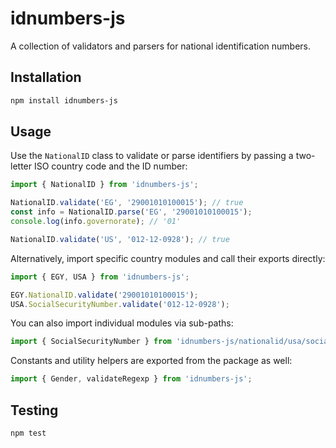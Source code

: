 # idnumbers-js

A collection of validators and parsers for national identification numbers.

## Installation

```bash
npm install idnumbers-js
```

## Usage

Use the `NationalID` class to validate or parse identifiers by passing a
two-letter ISO country code and the ID number:

```javascript
import { NationalID } from 'idnumbers-js';

NationalID.validate('EG', '29001010100015'); // true
const info = NationalID.parse('EG', '29001010100015');
console.log(info.governorate); // '01'

NationalID.validate('US', '012-12-0928'); // true
```

Alternatively, import specific country modules and call their exports
directly:

```javascript
import { EGY, USA } from 'idnumbers-js';

EGY.NationalID.validate('29001010100015');
USA.SocialSecurityNumber.validate('012-12-0928');
```

You can also import individual modules via sub-paths:

```javascript
import { SocialSecurityNumber } from 'idnumbers-js/nationalid/usa/social_security.js';
```

Constants and utility helpers are exported from the package as well:

```javascript
import { Gender, validateRegexp } from 'idnumbers-js';
```

## Testing

```bash
npm test
```

